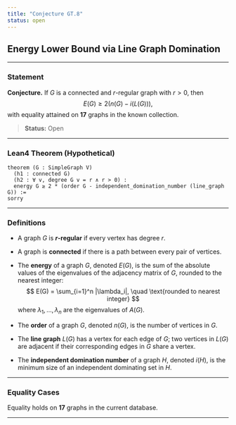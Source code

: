 ```yaml
---
title: "Conjecture GT.8"
status: open
---
```


## Energy Lower Bound via Line Graph Domination

---

### Statement

**Conjecture.** If $G$ is a connected and $r$-regular graph with $r > 0$, then
$$
E(G) \geq 2 \left( n(G) - i(L(G)) \right),
$$
with equality attained on **17** graphs in the known collection.

> **Status:** <span class="badge status-open">Open</span>

---

### Lean4 Theorem (Hypothetical)

```lean
theorem (G : SimpleGraph V)
  (h1 : connected G)
  (h2 : ∀ v, degree G v = r ∧ r > 0) :
  energy G ≥ 2 * (order G - independent_domination_number (line_graph G)) :=
sorry
```

---

### Definitions

- A graph $G$ is **$r$-regular** if every vertex has degree $r$.

- A graph is **connected** if there is a path between every pair of vertices.

- The **energy** of a graph $G$, denoted $E(G)$, is the sum of the absolute values of the eigenvalues of the adjacency matrix of $G$, rounded to the nearest integer:
  $$
  E(G) = \sum_{i=1}^n |\lambda_i|, \quad \text{rounded to nearest integer}
  $$
  where $\lambda_1, \dots, \lambda_n$ are the eigenvalues of $A(G)$.

- The **order** of a graph $G$, denoted $n(G)$, is the number of vertices in $G$.

- The **line graph** $L(G)$ has a vertex for each edge of $G$; two vertices in $L(G)$ are adjacent if their corresponding edges in $G$ share a vertex.

- The **independent domination number** of a graph $H$, denoted $i(H)$, is the minimum size of an independent dominating set in $H$.

---

### Equality Cases

Equality holds on **17** graphs in the current database.

---
